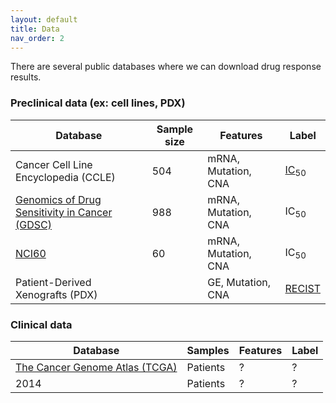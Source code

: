 ```yaml
---
layout: default
title: Data
nav_order: 2
---
```


There are several public databases where we can download drug response results. 

### Preclinical data (ex: cell lines, PDX)

| Database | Sample size | Features | Label |
| -------- | ---------- | ---------- | ---------- |
| Cancer Cell Line Encyclopedia (CCLE) | 504 | mRNA, Mutation, CNA | [IC<sub>50</sub>](https://en.wikipedia.org/wiki/IC50) |
| [Genomics of Drug Sensitivity in Cancer (GDSC)](https://www.cancerrxgene.org/) | 988 | mRNA, Mutation, CNA | IC<sub>50</sub> | 
| [NCI60](https://dtp.cancer.gov/discovery_development/nci-60/) | 60 | mRNA, Mutation, CNA | IC<sub>50</sub> |
| Patient-Derived Xenografts (PDX) |  | GE, Mutation, CNA | [RECIST](https://recist.eortc.org/) |

### Clinical data

| Database | Samples | Features | Label |
| -------- | ---------- | ---------- | ---------- |
| [The Cancer Genome Atlas (TCGA)](https://www.cancer.gov/about-nci/organization/ccg/research/structural-genomics/tcga) | Patients | ? | ? |
| 2014 | Patients | ? | ? |
